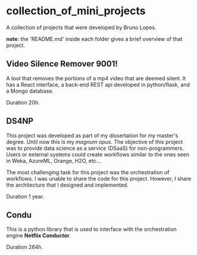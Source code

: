 # collection_of_mini_projects
A collection of projects that were developed by Bruno Lopes.

**note**: the 'README.md' inside each folder gives a brief overview of that project.

## Video Silence Remover 9001!

A tool that removes the portions of a mp4 video that are deemed silent.
It has a React interface, a back-end REST api developed in python/flask, and a Mongo database.

Duration 20h.
## DS4NP

This project was developed as part of my dissertation for my master's degree.
Until now this is my *magnum opus*. 
The objective of this project was to provide data science as a service (DSaaS) for non-programmers.
Users or external systems could create workflows similar to the ones seen in Weka, AzureML, Orange, H2O, etc...

The most challenging task for this project was the orchestration of workflows.
I was unable to share the code for this project. 
However, I share the architecture that I designed and implemented.

Duration 1 year.
## Condu

This is a python library that is used to interface with the orchestration engine **Netflix Conductor**.

Duration 264h.
